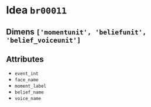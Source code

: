 # Idea `br00011`

## Dimens `['momentunit', 'beliefunit', 'belief_voiceunit']`

## Attributes
- `event_int`
- `face_name`
- `moment_label`
- `belief_name`
- `voice_name`
